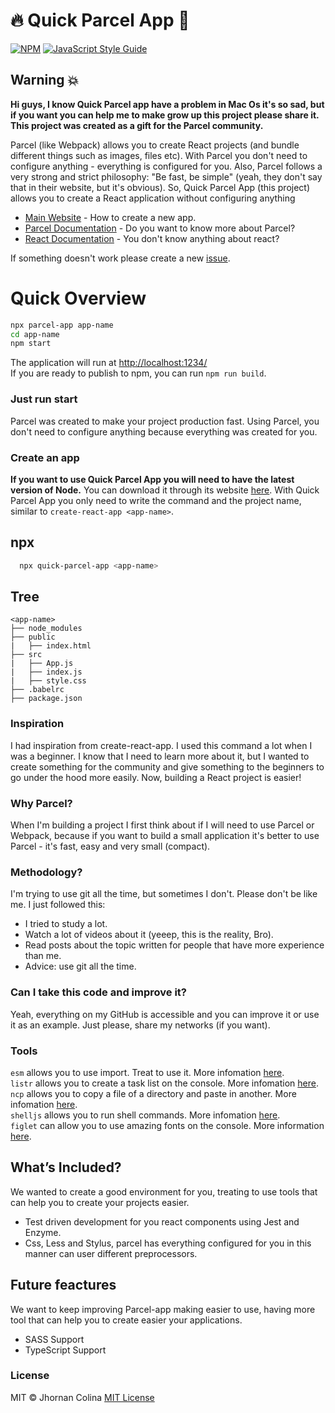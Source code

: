 # 🔥 Quick Parcel App 🚀

[![NPM](https://img.shields.io/npm/v/parcel-app.svg)](https://www.npmjs.com/package/parcel-app) [![JavaScript Style Guide](https://img.shields.io/badge/code_style-standard-brightgreen.svg)](https://standardjs.com)
</br>

## Warning 💥

<strong>Hi guys, I know Quick Parcel app have a problem in Mac Os it's so sad, but if you want you can help me to make grow up this project please share it. This project was created as a gift for the Parcel community.</strong>

Parcel (like Webpack) allows you to create React projects (and bundle different things such as images, files etc). With Parcel you don't need to
configure anything - everything is configured for you. Also, Parcel follows a very strong and strict philosophy:
"Be fast, be simple" (yeah, they don't say that in their website, but it's obvious). So, Quick Parcel App (this project) allows you to create a React application
without configuring anything

- [Main Website](https://parcelapp.netlify.com) - How to create a new app.</br>
- [Parcel Documentation](https://parceljs.org/) - Do you want to know more about Parcel?</br>
- [React Documentation](https://es.reactjs.org/) - You don't know anything about react?

If something doesn't work please create a new [issue](https://github.com/karttofer/parcel-app/issues/new).

# Quick Overview

```sh
npx parcel-app app-name
cd app-name
npm start
```

The application will run at [http://localhost:1234/](http://localhost:1234/)</br>
If you are ready to publish to npm, you can run `npm run build`.

### Just run start

Parcel was created to make your project production fast. Using Parcel, you don't need to configure anything because everything was created for you.

### Create an app

**If you want to use Quick Parcel App you will need to have the latest version of Node.** You can download it through its website [here](https://nodejs.org/es/). With Quick Parcel App you only need to write the command and the project name, similar to `create-react-app <app-name>`.

## npx

```sh
  npx quick-parcel-app <app-name>
```

## Tree

```
<app-name>
├── node_modules
├── public
|   ├── index.html
├── src
|   ├── App.js
|   ├── index.js
|   ├── style.css
├── .babelrc
├── package.json
```

### Inspiration

I had inspiration from create-react-app. I used this command a lot when I was a beginner. I know that I need to learn more about it, but I wanted to create something for the community and give something to the beginners to go under the hood more easily. Now, building a React project is easier!

### Why Parcel?

When I'm building a project I first think about if I will need to use Parcel or Webpack, because if you want to build a small application it's better to use Parcel - it's fast, easy and very small (compact).

### Methodology?

I'm trying to use git all the time, but sometimes I don't. Please don't be like me. I just followed this:

- I tried to study a lot.
- Watch a lot of videos about it (yeeep, this is the reality, Bro).
- Read posts about the topic written for people that have more experience than me.
- Advice: use git all the time.

### Can I take this code and improve it?

Yeah, everything on my GitHub is accessible and you can improve it or use it as an example. Just please, share my networks (if you want).

### Tools

`esm` allows you to use import. Treat to use it. More infomation [here](https://www.npmjs.com/package/esm).</br>
`listr` allows you to create a task list on the console. More infomation [here](https://www.npmjs.com/package/listr).</br>
`ncp` allows you to copy a file of a directory and paste in another. More infomation [here](https://www.npmjs.com/package/ncp).</br>
`shelljs` allows you to run shell commands. More infomation [here](https://www.npmjs.com/package/shelljs).</br>
`figlet` can allow you to use amazing fonts on the console. More information [here](https://www.npmjs.com/package/figlet).

## What’s Included?

We wanted to create a good environment for you, treating to use tools that can help you to create your projects easier.

- Test driven development for you react components using Jest and Enzyme.
- Css, Less and Stylus, parcel has everything configured for you in this manner can user different preprocessors.

## Future feactures

We want to keep improving Parcel-app making easier to use, having more tool that can help you to create easier your applications.

- SASS Support
- TypeScript Support

### License

MIT © Jhornan Colina [MIT License](https://github.com/karttofer/parcel-app/blob/master/LICENSE)
